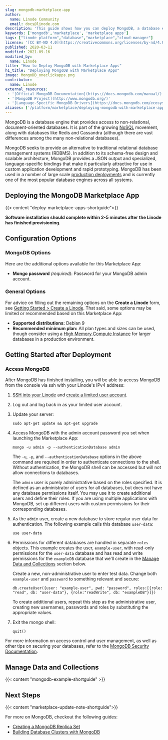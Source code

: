 ```yaml
---
slug: mongodb-marketplace-app
author:
  name: Linode Community
  email: docs@linode.com
description: 'This guide shows how you can deploy MongoDB, a database engine that provides access to non-relational, document-oriented databases, using the One-Click Marketplace App.'
keywords: ['mongodb','marketplace', 'marketplace apps']
tags: ["linode platform","database","marketplace","cloud-manager"]
license: '[CC BY-ND 4.0](https://creativecommons.org/licenses/by-nd/4.0)'
published: 2020-03-11
modified: 2021-09-16
modified_by:
  name: Linode
title: "How to Deploy MongoDB with Marketplace Apps"
h1_title: "Deploying MongoDB with Marketplace Apps"
image: MongoDB_oneclickapps.png
contributor:
  name: Linode
external_resources:
 - '[Official MongoDB Documentation](https://docs.mongodb.com/manual/)'
 - '[MongoDB Project](http://www.mongodb.org/)'
 - '[Language-Specific MongoDB Drivers](https://docs.mongodb.com/ecosystem/drivers/)'
aliases: ['/platform/marketplace/deploying-mongodb-with-marketplace-apps/', '/platform/one-click/deploying-mongodb-with-one-click-apps/','/guides/deploying-mongodb-with-one-click-apps/','/guides/deploying-mongodb-with-marketplace-apps/']
---
```


MongoDB is a database engine that provides access to non-relational, document-oriented databases. It is part of the growing [NoSQL](https://en.wikipedia.org/wiki/NoSQL) movement, along with databases like Redis and Cassandra (although there are vast differences among the many non-relational databases).

MongoDB seeks to provide an alternative to traditional relational database management systems (RDBMS). In addition to its schema-free design and scalable architecture, MongoDB provides a JSON output and specialized, language-specific bindings that make it particularly attractive for use in custom application development and rapid prototyping. MongoDB has been used in a number of large scale [production deployments](https://www.mongodb.com/community/deployments) and is currently one of the most popular database engines across all systems.

## Deploying the MongoDB Marketplace App

{{< content "deploy-marketplace-apps-shortguide">}}

**Software installation should complete within 2-5 minutes after the Linode has finished provisioning.**

## Configuration Options

### MongoDB Options

Here are the additional options available for this Marketplace App:

- **Mongo password** *(required)*: Password for your MongoDB admin account.

### General Options

For advice on filling out the remaining options on the **Create a Linode** form, see [Getting Started > Create a Linode](/docs/guides/getting-started/#create-a-linode). That said, some options may be limited or recommended based on this Marketplace App:

- **Supported distributions:** Debian 9
- **Recommended minimum plan:** All plan types and sizes can be used, though consider using a [High Memory Compute Instance](https://www.linode.com/products/high-memory/) for larger databases in a production environment.

## Getting Started after Deployment

### Access MongoDB

After MongoDB has finished installing, you will be able to access MongoDB from the console via ssh with your Linode's IPv4 address:

1.  [SSH into your Linode](/docs/getting-started/#connect-to-your-linode-via-ssh) and [create a limited user account](/docs/security/securing-your-server/#add-a-limited-user-account).

1.  Log out and log back in as your limited user account.

1.  Update your server:

        sudo apt-get update && apt-get upgrade

1.  Access MongoDB with the admin account password you set when launching the Marketplace App:

        mongo -u admin -p --authenticationDatabase admin

    The `-u`, `-p`, and `--authenticationDatabase` options in the above command are required in order to authenticate connections to the shell. Without authentication, the MongoDB shell can be accessed but will not allow connections to databases.

    The `admin` user is purely administrative based on the roles specified. It is defined as an administrator of users for all databases, but does not have any database permissions itself. You may use it to create additional users and define their roles. If you are using multiple applications with MongoDB, set up different users with custom permissions for their corresponding databases.

1.  As the `admin` user, create a new database to store regular user data for authentication. The following example calls this database `user-data`:

        use user-data

1.  Permissions for different databases are handled in separate `roles` objects. This example creates the user, `example-user`, with read-only permissions for the `user-data` database and has read and write permissions for the `exampleDB` database that we'll create in the [Manage Data and Collections](#manage-data-and-collections) section below.

    Create a new, non-administrative user to enter test data. Change both `example-user` and `password` to something relevant and secure:

        db.createUser({user: "example-user", pwd: "password", roles:[{role: "read", db: "user-data"}, {role:"readWrite", db: "exampleDB"}]})

    To create additional users, repeat this step as the administrative user, creating new usernames, passwords and roles by substituting the appropriate values.

1.  Exit the mongo shell:

        quit()

For more information on access control and user management, as well as other tips on securing your databases, refer to the [MongoDB Security Documentation](https://docs.mongodb.com/manual/security).

## Manage Data and Collections

{{< content "mongodb-example-shortguide" >}}

## Next Steps

{{< content "marketplace-update-note-shortguide">}}

For more on MongoDB, checkout the following guides:

- [Creating a MongoDB Replica Set](/docs/databases/mongodb/create-a-mongodb-replica-set/)
- [Building Database Clusters with MongoDB](/docs/databases/mongodb/build-database-clusters-with-mongodb/)
